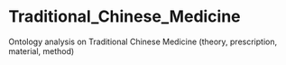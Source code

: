 # Traditional_Chinese_Medicine
Ontology analysis on Traditional Chinese Medicine (theory, prescription, material, method)
